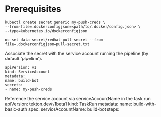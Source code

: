 # Prerequisites 

    kubectl create secret generic my-push-creds \
    --from-file=.dockerconfigjson=<path/to/.docker/config.json> \
    --type=kubernetes.io/dockerconfigjson

    oc set data secret/redhat-pull-secret --from-file=.dockerconfigjson=pull-secret.txt

Associate the secret with the service account running the pipeline (by default 'pipeline').

    apiVersion: v1
    kind: ServiceAccount
    metadata:
    name: build-bot
    secrets:
    - name: my-push-creds

Reference the service account via serviceAccountName in the task run
    apiVersion: tekton.dev/v1beta1
    kind: TaskRun
    metadata:
    name: build-with-basic-auth
    spec:
    serviceAccountName: build-bot
    steps: